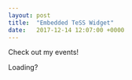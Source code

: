 ```yaml
---
layout: post
title:  "Embedded TeSS Widget"
date:   2017-12-14 12:07:00 +0000
---
```


Check out my events!

<div id="events">Loading?</div>

<link rel="stylesheet" property="stylesheet" itemprop="stylesheet" href="https://elixirtess.github.io/list_widget/css/tess-widget.css"/>
<script src="https://elixirtess.github.io/list_widget/js/tess-widget-standalone.js"></script>
<div id="tess-widget-dropdown-table"></div>
<script>
TessWidget(document.getElementById('tess-widget-dropdown-table'),
        'DropdownTable',
        {
            opts: {
                columns: [{ name: 'Date', field: 'start' },
                    { name: 'Name', field: 'title' },
                    { name: 'Organizer', field: 'organizer' },
                    { name: 'Location', field: 'location' }],
                dropdowns: [{ name: 'Type', field: 'event-types' },
                    { name: 'Country', field: 'country' },
                    { name: 'Topic', field: 'scientific-topics' }]
            },
            params: {
                q: 'Python',
                facets: { 'country': ['United Kingdom'] }
            }
        });

</script>
